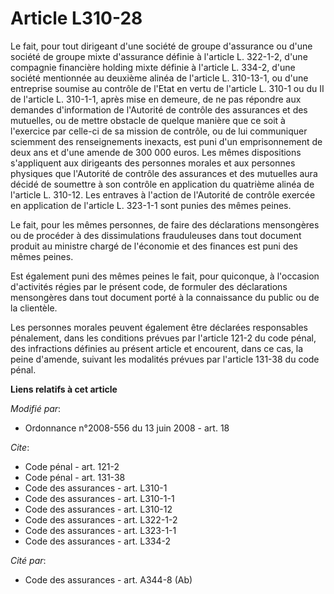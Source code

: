 # Article L310-28

Le fait, pour tout dirigeant d'une société de groupe d'assurance ou d'une société de groupe mixte d'assurance définie à
l'article L. 322-1-2, d'une compagnie financière holding mixte définie à l'article L. 334-2, d'une société mentionnée au
deuxième alinéa de l'article L. 310-13-1, ou d'une entreprise soumise au contrôle de l'Etat en vertu de l'article L. 310-1 ou
du II de l'article L. 310-1-1, après mise en demeure, de ne pas répondre aux demandes d'information de l'Autorité de contrôle
des assurances et des mutuelles, ou de mettre obstacle de quelque manière que ce soit à l'exercice par celle-ci de sa mission
de contrôle, ou de lui communiquer sciemment des renseignements inexacts, est puni d'un emprisonnement de deux ans et d'une
amende de 300 000 euros. Les mêmes dispositions s'appliquent aux dirigeants des personnes morales et aux personnes physiques
que l'Autorité de contrôle des assurances et des mutuelles aura décidé de soumettre à son contrôle en application du
quatrième alinéa de l'article L. 310-12. Les entraves à l'action de l'Autorité de contrôle exercée en application de
l'article L. 323-1-1 sont punies des mêmes peines. 

Le fait, pour les mêmes personnes, de faire des déclarations mensongères ou de procéder à des dissimulations frauduleuses
dans tout document produit au ministre chargé de l'économie et des finances est puni des mêmes peines. 

Est également puni des mêmes peines le fait, pour quiconque, à l'occasion d'activités régies par le présent code, de formuler
des déclarations mensongères dans tout document porté à la connaissance du public ou de la clientèle. 

Les personnes morales peuvent également être déclarées responsables pénalement, dans les conditions prévues par l'article
121-2 du code pénal, des infractions définies au présent article et encourent, dans ce cas, la peine d'amende, suivant les
modalités prévues par l'article 131-38 du code pénal.

**Liens relatifs à cet article**

_Modifié par_:

  - Ordonnance n°2008-556 du 13 juin 2008 - art. 18

_Cite_:

  - Code pénal - art. 121-2
  - Code pénal - art. 131-38
  - Code des assurances - art. L310-1
  - Code des assurances - art. L310-1-1
  - Code des assurances - art. L310-12
  - Code des assurances - art. L322-1-2
  - Code des assurances - art. L323-1-1
  - Code des assurances - art. L334-2

_Cité par_:

  - Code des assurances - art. A344-8 (Ab)
